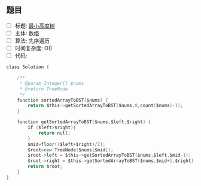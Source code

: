 ## 题目
- [ ] 标题: [最小高度树](https://leetcode-cn.com/problems/minimum-height-tree-lcci/)
- [ ] 主体: 数组
- [ ] 算法: 先序遍历
- [ ] 时间复杂度: O()
- [ ] 代码:
```go
class Solution {

    /**
     * @param Integer[] $nums
     * @return TreeNode
     */
    function sortedArrayToBST($nums) {
        return $this->getSortedArrayToBST($nums,0,count($nums)-1);
    }

    function getSortedArrayToBST($nums,$left,$right) {
        if ($left>$right){
            return null;
        }
        $mid=floor(($left+$right)/2);
        $root=new TreeNode($nums[$mid]);
        $root->left = $this->getSortedArrayToBST($nums,$left,$mid-1);
        $root->right = $this->getSortedArrayToBST($nums,$mid+1,$right);
        return $root;
    }
}
```
